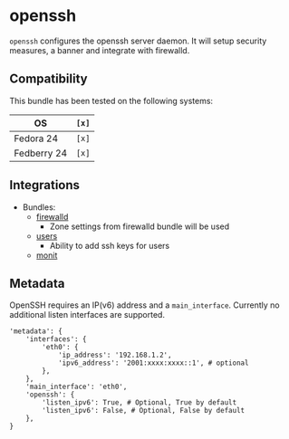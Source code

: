 # openssh

`openssh` configures the openssh server daemon.
It will setup security measures, a banner and integrate with firewalld.

## Compatibility

This bundle has been tested on the following systems:

| OS          | `[x]` |
| ----------- | ----- |
| Fedora 24   | `[x]` |
| Fedberry 24 | `[x]` |

## Integrations

* Bundles:
  * [firewalld](https://github.com/rullmann/bundlewrap-firewalld)
    * Zone settings from firewalld bundle will be used
  * [users](https://github.com/rullmann/bundlewrap-users)
    * Ability to add ssh keys for users
  * [monit](https://github.com/rullmann/bundlewrap-monit)

## Metadata

OpenSSH requires an IP(v6) address and a `main_interface`. Currently no additional listen interfaces are supported.

    'metadata': {
        'interfaces': {
            'eth0': {
                'ip_address': '192.168.1.2',
                'ipv6_address': '2001:xxxx:xxxx::1', # optional
            },
        },
        'main_interface': 'eth0',
        'openssh': {
            'listen_ipv6': True, # Optional, True by default
            'listen_ipv6': False, # Optional, False by default
        },
    }
